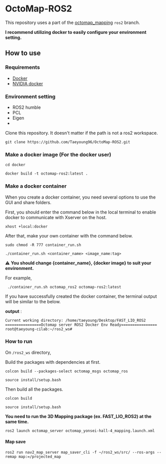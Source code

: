 # OctoMap-ROS2

This repository uses a part of the [octomap_mapping](https://github.com/OctoMap/octomap_mapping) `ros2` branch.  

**I recommend utilizing docker to easily configure your environment setting.**

## How to use  

### Requirements  
- [Docker](https://www.docker.com/)  
- [NVIDIA docker](https://docs.nvidia.com/datacenter/cloud-native/container-toolkit/install-guide.html)

### Environment setting  
- ROS2 humble
- PCL
- Eigen
- 
Clone this repository. It doesn't matter if the path is not a ros2 workspace.   
```
git clone https://github.com/Taeyoung96/OctoMap-ROS2.git
```

### Make a docker image (For the docker user) 
```
cd docker
```
```
docker build -t octomap-ros2:latest .
```

### Make a docker container  

When you create a docker container, you need several options to use the GUI and share folders.

First, you should enter the command below in the local terminal to enable docker to communicate with Xserver on the host.

```
xhost +local:docker
```

After that, make your own container with the command below.  

```
sudo chmod -R 777 container_run.sh
```
```
./container_run.sh <container_name> <image_name:tag>
```

:warning: **You should change {container_name}, {docker image} to suit your environment.**  

For example,  
```
 ./container_run.sh octomap_ros2 octomap-ros2:latest
```

If you have successfully created the docker container, the terminal output will be similar to the below.  

**output** :  

```
Current working directory: /home/taeyoung/Desktop/FAST_LIO_ROS2
================Octomap server ROS2 Docker Env Ready================
root@taeyoung-cilab:~/ros2_ws#
```

### How to run  

On `/ros2_ws` directory,

Build the packages with dependencies at first.
```
colcon build --packages-select octomap_msgs octomap_ros
```
```
source install/setup.bash
```

Then build all the packages.
```
colcon build
```
```
source install/setup.bash
```


**You need to run the 3D Mapping package (ex. FAST_LIO_ROS2) at the same time.**  


```
ros2 launch octomap_server octomap_yonsei-hall-4_mapping.launch.xml
```


#### Map save
```
ros2 run nav2_map_server map_saver_cli -f ~/ros2_ws/src/ --ros-args --remap map:=/projected_map
```

